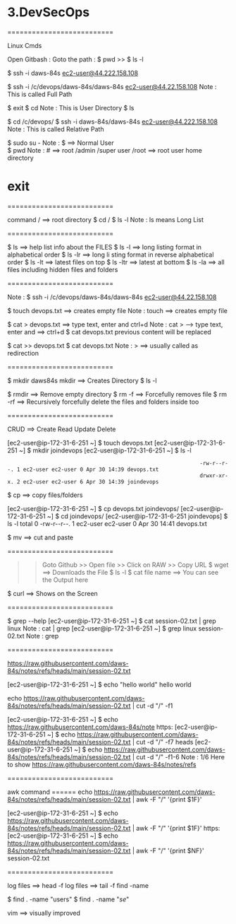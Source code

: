 # 3.DevSecOps
==========================

Linux Cmds

Open Gitbash : 
Goto the path : $ pwd  >> $ ls -l

$ ssh -i daws-84s ec2-user@44.222.158.108

$ ssh -i /c/devops/daws-84s/daws-84s ec2-user@44.22.158.108                  Note :  This is called  Full Path

$ exit 
$ cd                                                                         Note : This is User Directory 
$ ls 

$ cd /c/devops/
$ ssh -i daws-84s/daws-84s ec2-user@44.222.158.108                          Note :  This is called  Relative Path


$ sudo su -                                                                 Note : $ ==> Normal User                                       
$ pwd                                                                       Note : # ==> root  /admin   /super user
        /root ==> root user home directory
# exit 

==========================

command <options> <inputs>
/ ==> root directory
$ cd /
$ ls -l                                                                    Note : ls means Long List 


==========================

$ ls           ==> help list info about the FILES
$ ls -l        ==> long listing format in alphabetical order
$ ls -lr       ==> long li sting format in reverse alphabetical order
$ ls -lt       ==> latest files on top
$ ls -ltr      ==> latest at bottom
$ ls -la       ==> all files including hidden files and folders


==========================

Note : $ ssh -i /c/devops/daws-84s/daws-84s ec2-user@44.22.158.108 

$ touch devops.txt    ==> creates empty file                              Note : touch <file-name>   ==> creates empty file  
  
$ cat > devops.txt   ==> type text, enter and ctrl+d                      Note : cat > <file-name> --> type text, enter and  ==> ctrl+d
$ cat devops.txt                                                          previous content will be replaced


$ cat >> devops.txt 
$ cat devops.txt                                                          Note : >   ==> usually called as redirection


==========================

$ mkdir  daws84s                                                         mkdir <name> ==> Creates Directory
$ ls -l

$ rmdir     ==> Remove empty directory
$ rm -f     ==> Forcefully removes file
$ rm -rf    ==> Recursively forcefully delete the files and folders inside too


==========================

CRUD ==> Create Read Update Delete

[ec2-user@ip-172-31-6-251 ~] $ touch devops.txt
[ec2-user@ip-172-31-6-251 ~] $ mkdir joindevops
[ec2-user@ip-172-31-6-251 ~] $ ls -l

                                                                 -rw-r--r--. 1 ec2-user ec2-user 0 Apr 30 14:39 devops.txt
                                                                 drwxr-xr-x. 2 ec2-user ec2-user 6 Apr 30 14:39 joindevops
                                                                 
$ cp <source> <destination>   ==> copy files/folders

[ec2-user@ip-172-31-6-251 ~] $ cp devops.txt joindevops/
[ec2-user@ip-172-31-6-251 ~] $ cd joindevops/
[ec2-user@ip-172-31-6-251 joindevops] $ ls -l
total 0
-rw-r--r--. 1 ec2-user ec2-user 0 Apr 30 14:41 devops.txt

                                                                 


$ mv <source> <destination>   ==> cut and paste

==========================

>> Goto Github   >> Open file    >> Click on RAW    >> Copy URL
$ wget <URL>       ==> Downloads the File
$ ls -l
$ cat file name    ==> You can see the Output here

$ curl <URL>       ==> Shows on the Screen

==========================

$ grep --help 
[ec2-user@ip-172-31-6-251 ~] $ cat session-02.txt | grep linux                      Note : cat <file-name> | grep <word-to-search>
[ec2-user@ip-172-31-6-251 ~] $ grep linux session-02.txt                            Note : grep <word-to-search> <file>


==========================

https://raw.githubusercontent.com/daws-84s/notes/refs/heads/main/session-02.txt

[ec2-user@ip-172-31-6-251 ~] $ echo "hello world"
hello world

echo https://raw.githubusercontent.com/daws-84s/notes/refs/heads/main/session-02.txt | cut -d "/" -f1

[ec2-user@ip-172-31-6-251 ~] $ echo https://raw.githubusercontent.com/daws-84s/note
https:
[ec2-user@ip-172-31-6-251 ~] $ echo https://raw.githubusercontent.com/daws-84s/notes/refs/heads/main/session-02.txt | cut -d "/" -f7
heads
[ec2-user@ip-172-31-6-251 ~] $ echo https://raw.githubusercontent.com/daws-84s/notes/refs/heads/main/session-02.txt | cut -d "/" -f1-6      Note : 1/6 Here to show
https://raw.githubusercontent.com/daws-84s/notes/refs


==========================

awk command ====== echo https://raw.githubusercontent.com/daws-84s/notes/refs/heads/main/session-02.txt | awk -F "/" '{print $1F}'

[ec2-user@ip-172-31-6-251 ~] $ echo https://raw.githubusercontent.com/daws-84s/notes/refs/heads/main/session-02.txt | awk -F "/" '{print $1F}'
https:
[ec2-user@ip-172-31-6-251 ~] $ echo https://raw.githubusercontent.com/daws-84s/notes/refs/heads/main/session-02.txt | awk -F "/" '{print $NF}'
session-02.txt


==========================

log files ==> head -f <log-file>
log files ==> tail -f <log-file>
find <where to search> -name <file-name>

$ find . -name "users"
$ find . -name "*se*"

vim ==> visually improved

